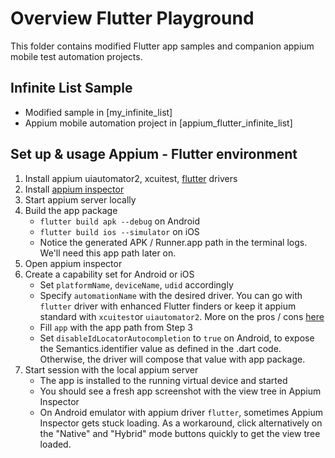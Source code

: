 # Overview Flutter Playground
This folder contains modified Flutter app samples and companion appium mobile test automation projects.

## Infinite List Sample
- Modified sample in [my_infinite_list]
- Appium mobile automation project in [appium_flutter_infinite_list]

## Set up & usage Appium - Flutter environment
1. Install appium uiautomator2, xcuitest, [flutter](https://github.com/appium/appium-flutter-driver/blob/master/README.md) drivers
2. Install [appium inspector](https://appium.github.io/appium-inspector/latest/quickstart/)
3. Start appium server locally
4. Build the app package
   - `flutter build apk --debug` on Android
   - `flutter build ios --simulator` on iOS
   - Notice the generated APK / Runner.app path in the terminal logs. We'll need this app path later on.
5. Open appium inspector
6. Create a capability set for Android or iOS
   - Set `platformName`, `deviceName`, `udid` accordingly
   - Specify `automationName` with the desired driver. You can go with `flutter` driver with enhanced Flutter finders or keep it appium standard with `xcuitest`or `uiautomator2`. More on the pros / cons [here](https://github.com/appium/appium-flutter-driver/tree/master?tab=readme-ov-file#appium-flutter-driver-or-appium-uiautomator2xcuitest-driver)
   - Fill `app` with the app path from Step 3
   - Set `disableIdLocatorAutocompletion` to `true` on Android, to expose the Semantics.identifier value as defined in the .dart code. Otherwise, the driver will compose that value with app package.
7. Start session with the local appium server
   - The app is installed to the running virtual device and started
   - You should see a fresh app screenshot with the view tree in Appium Inspector
   - On Android emulator with appium driver `flutter`, sometimes Appium Inspector gets stuck loading. As a workaround, click alternatively on the "Native" and "Hybrid" mode buttons quickly to get the view tree loaded.
